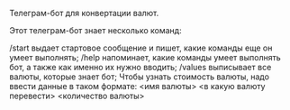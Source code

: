 Телеграм-бот для конвертации валют. 

Этот телеграм-бот знает несколько команд:

/start выдает стартовое сообщение и пишет, какие команды еще он умеет выполнять;
/help напоминает, какие команды умеет выполнять бот, а также как именно их нужно вводить;
/values выписывает все валюты, которые знает бот;
Чтобы узнать стоимость валюты, надо ввести данные в таком формате: <имя валюты> <в какую валюту перевести> <количество валюты> 
